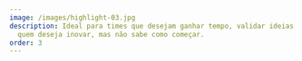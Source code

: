 ```yaml
---
image: /images/highlight-03.jpg
description: Ideal para times que desejam ganhar tempo, validar ideias e para
  quem deseja inovar, mas não sabe como começar.
order: 3
---
```

